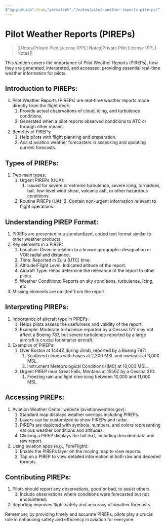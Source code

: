```yaml
---
{"dg-publish":true,"permalink":"/notes/pilot-weather-reports-pire-ps/","title":"Pilot Weather Reports (PIREPs)","tags":["aviation","classnotes"]}
---
```



# Pilot Weather Reports (PIREPs)
> [[Notes/Private Pilot License (PPL) Notes\|Private Pilot License (PPL) Notes]]

This section covers the importance of Pilot Weather Reports (PIREPs), how they are generated, interpreted, and accessed, providing essential real-time weather information for pilots.

## Introduction to PIREPs:

1. Pilot Weather Reports (PIREPs) are real-time weather reports made directly from the flight deck.
    1. Provide actual observations of cloud, icing, and turbulence conditions.
    2. Generated when a pilot reports observed conditions to ATC or through other means.
2. Benefits of PIREPs:
    1. Help pilots with flight planning and preparation.
    2. Assist aviation weather forecasters in assessing and updating current forecasts.

## Types of PIREPs:

1. Two main types:
    1. Urgent PIREPs (UUA):
        1. Issued for severe or extreme turbulence, severe icing, tornadoes, hail, low-level wind shear, volcanic ash, or other hazardous conditions.
    2. Routine PIREPs (UA):
        2. Contain non-urgent information relevant to flight operations.

## Understanding PIREP Format:

1. PIREPs are presented in a standardized, coded text format similar to other weather products.
2. Key elements in a PIREP:
    1. Location: Given in relation to a known geographic designation or VOR radial and distance.
    2. Time: Reported in Zulu (UTC) time.
    3. Altitude/Flight Level: Indicated altitude of the report.
    4. Aircraft Type: Helps determine the relevance of the report to other pilots.
    5. Weather Conditions: Reports on sky conditions, turbulence, icing, etc.
3. Missing elements are omitted from the report.

## Interpreting PIREPs:

1. Importance of aircraft type in PIREPs:
    1. Helps pilots assess the usefulness and validity of the report.
    2. Example: Moderate turbulence reported by a Cessna 172 may not affect a Boeing 787, but severe turbulence reported by a large aircraft is crucial for smaller aircraft.
2. Examples of PIREPs:
    1. Over Boston at 1444Z during climb, reported by a Boeing 787:
        1. Scattered clouds with bases at 2,300 MSL and overcast at 3,000 MSL.
        2. Instrument Meteorological Conditions (IMC) at 10,000 MSL.
    2. Urgent PIREP near Great Falls, Montana at 1550Z by a Cessna 310:
        1. Freezing rain and light rime icing between 10,000 and 11,000 MSL.

## Accessing PIREPs:

1. Aviation Weather Center website (aviationweather.gov):
    1. Standard map displays weather overlays including PIREPs.
    2. Layers can be customized to show PIREPs and radar.
    3. PIREPs are depicted with symbols, numbers, and colors representing various weather conditions and altitudes.
    4. Clicking a PIREP displays the full text, including decoded data and raw report.
2. Using aviation apps (e.g., ForeFlight):
    1. Enable the PIREPs layer on the moving map to view reports.
    2. Tap on a PIREP to view detailed information in both raw and decoded formats.

## Contributing PIREPs:

1. Pilots should report any observations, good or bad, to assist others.
    1. Include observations where conditions were forecasted but not encountered.
2. Reporting improves flight safety and accuracy of weather forecasts.

Remember, by providing timely and accurate PIREPs, pilots play a crucial role in enhancing safety and efficiency in aviation for everyone.